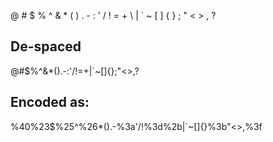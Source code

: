 @ # $ % ^ & * ( ) . - : ' / ! = + \ | ` ~ [ ] { } ; " < > , ?

## De-spaced

@#$%^&*().-:'/!=+\|`~[]{};"<>,?
	
## Encoded as:

%40%23$%25^%26*().-%3a'/!%3d%2b\|`~[]{}%3b"<>,%3f
